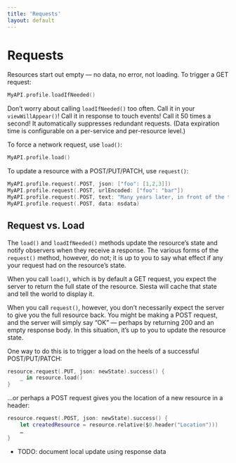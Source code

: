 ```yaml
---
title: 'Requests'
layout: default
---
```


# Requests

Resources start out empty — no data, no error, not loading. To trigger a GET request:

```swift
MyAPI.profile.loadIfNeeded()
```

Don’t worry about calling `loadIfNeeded()` too often. Call it in your `viewWillAppear()`! Call it in response to touch events! Call it 50 times a second! It automatically suppresses redundant requests. (Data expiration time is configurable on a per-service and per-resource level.)

To force a network request, use `load()`:

```swift
MyAPI.profile.load()
```

To update a resource with a POST/PUT/PATCH, use `request()`:

```swift
MyAPI.profile.request(.POST, json: ["foo": [1,2,3]])
MyAPI.profile.request(.POST, urlEncoded: ["foo": "bar"])
MyAPI.profile.request(.POST, text: "Many years later, in front of the terminal...")
MyAPI.profile.request(.POST, data: nsdata)
```

## Request vs. Load

The `load()` and `loadIfNeeded()` methods update the resource’s state and notify observers when they receive a response. The various forms of the `request()` method, however, do not; it is up to you to say what effect if any your request had on the resource’s state.

When you call `load()`, which is by default a GET request, you expect the server to return the full state of the resource. Siesta will cache that state and tell the world to display it.

When you call `request()`, however, you don’t necessarily expect the server to give you the full resource back. You might be making a POST request, and the server will simply say “OK” — perhaps by returning 200 and an empty response body. In this situation, it’s up to you to update the resource state.

One way to do this is to trigger a load on the heels of a successful POST/PUT/PATCH:

```swift
resource.request(.PUT, json: newState).success() {
    _ in resource.load()
}
```

…or perhaps a POST request gives you the location of a new resource in a header:

```swift
resource.request(.POST, json: newState).success() {
    let createdResource = resource.relative($0.header("Location")))
    …
}
```

* TODO: document local update using response data
